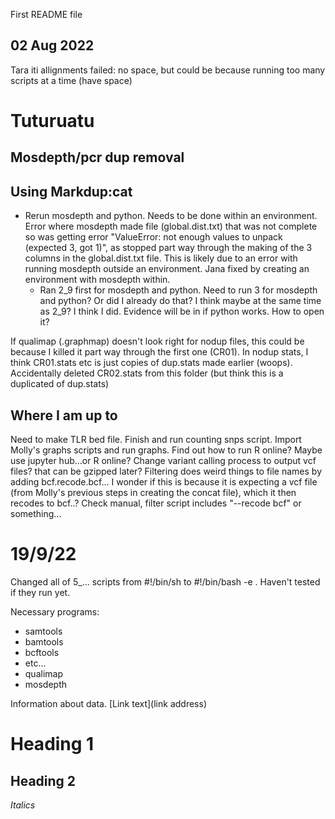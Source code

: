 First README file


## 02 Aug 2022
Tara iti allignments failed: no space, but could be because running too many scripts at a time (have space)

# Tuturuatu
## Mosdepth/pcr dup removal
Using Markdup:cat
-
- Rerun mosdepth and python. Needs to be done within an environment. Error where mosdepth made file (global.dist.txt) that was not complete so was getting error      "ValueError: not enough values to unpack (expected 3, got 1)", as stopped part way through the making of the 3 columns in the global.dist.txt file. This is likely due to an error with running mosdepth outside an environment. Jana fixed by creating an environment with mosdepth within.
    - Ran 2_9 first for mosdepth and python. Need to run 3 for mosdepth and python? Or did I already do that? I think maybe at the same time as 2_9? I think I did. Evidence will be in if python works. How to open it?


If qualimap (.graphmap) doesn't look right for nodup files, this could be because I killed it part way through the first one (CR01).
In nodup stats, I think CR01.stats etc is just copies of dup.stats made earlier (woops). Accidentally deleted CR02.stats from this folder (but think this is a duplicated of dup.stats)

## Where I am up to
Need to make TLR bed file.
Finish and run counting snps script.
Import Molly's graphs scripts and run graphs. Find out how to run R online? Maybe use jupyter hub...or R online?
Change variant calling process to output vcf files? that can be gzipped later?
Filtering does weird things to file names by adding bcf.recode.bcf... I wonder if this is because it is expecting a vcf file (from Molly's previous steps in creating the concat file), which it then recodes to bcf..? Check manual, filter script includes "--recode bcf" or something...
# 19/9/22
Changed all of 5_... scripts from #!/bin/sh to #!/bin/bash -e . Haven't tested if they run yet.

Necessary programs:
- samtools
- bamtools
- bcftools
- etc...
- qualimap
- mosdepth

Information about data.
[Link text](link address)

# Heading 1
## Heading 2
*Italics*
